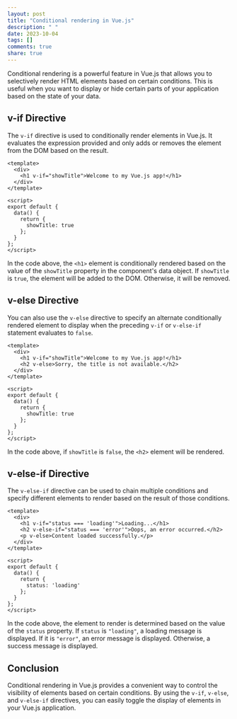 ```yaml
---
layout: post
title: "Conditional rendering in Vue.js"
description: " "
date: 2023-10-04
tags: []
comments: true
share: true
---
```


Conditional rendering is a powerful feature in Vue.js that allows you to selectively render HTML elements based on certain conditions. This is useful when you want to display or hide certain parts of your application based on the state of your data.

## v-if Directive

The `v-if` directive is used to conditionally render elements in Vue.js. It evaluates the expression provided and only adds or removes the element from the DOM based on the result.

```vue
<template>
  <div>
    <h1 v-if="showTitle">Welcome to my Vue.js app!</h1>
  </div>
</template>

<script>
export default {
  data() {
    return {
      showTitle: true
    };
  }
};
</script>

```

In the code above, the `<h1>` element is conditionally rendered based on the value of the `showTitle` property in the component's data object. If `showTitle` is `true`, the element will be added to the DOM. Otherwise, it will be removed.

## v-else Directive

You can also use the `v-else` directive to specify an alternate conditionally rendered element to display when the preceding `v-if` or `v-else-if` statement evaluates to `false`.

```vue
<template>
  <div>
    <h1 v-if="showTitle">Welcome to my Vue.js app!</h1>
    <h2 v-else>Sorry, the title is not available.</h2>
  </div>
</template>

<script>
export default {
  data() {
    return {
      showTitle: true
    };
  }
};
</script>
```

In the code above, if `showTitle` is `false`, the `<h2>` element will be rendered.

## v-else-if Directive

The `v-else-if` directive can be used to chain multiple conditions and specify different elements to render based on the result of those conditions.

```vue
<template>
  <div>
    <h1 v-if="status === 'loading'">Loading...</h1>
    <h2 v-else-if="status === 'error'">Oops, an error occurred.</h2>
    <p v-else>Content loaded successfully.</p>
  </div>
</template>

<script>
export default {
  data() {
    return {
      status: 'loading'
    };
  }
};
</script>
```

In the code above, the element to render is determined based on the value of the `status` property. If `status` is `"loading"`, a loading message is displayed. If it is `"error"`, an error message is displayed. Otherwise, a success message is displayed.

## Conclusion

Conditional rendering in Vue.js provides a convenient way to control the visibility of elements based on certain conditions. By using the `v-if`, `v-else`, and `v-else-if` directives, you can easily toggle the display of elements in your Vue.js application.